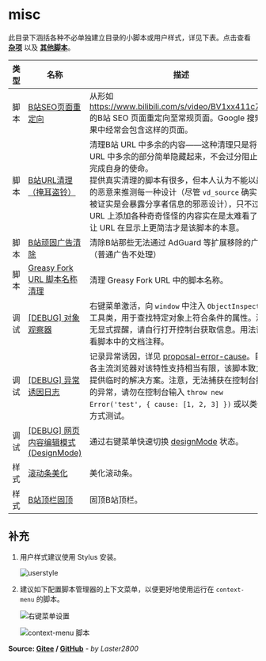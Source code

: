 # misc

此目录下涵括各种不必单独建立目录的小脚本或用户样式，详见下表。点击查看 **[杂项](https://greasyfork.org/zh-CN/scripts?language=all&set=470770)** 以及 **[其他脚本](https://greasyfork.org/zh-CN/scripts?language=all&set=470686)**。

| 类型 | 名称                                                                                 | 描述                                                                                                                                                                                                                                                                                                                                       |
| ---- | ------------------------------------------------------------------------------------ | ------------------------------------------------------------------------------------------------------------------------------------------------------------------------------------------------------------------------------------------------------------------------------------------------------------------------------------------ |
| 脚本 | [B站SEO页面重定向](https://greasyfork.org/zh-CN/scripts/430227)                      | 从形如 <https://www.bilibili.com/s/video/BV1xx411c7mD> 的B站 SEO 页面重定向至常规页面。Google 搜索结果中经常会包含这样的页面。                                                                                                                                                                                                             |
| 脚本 | [B站URL清理（掩耳盗铃）](https://greasyfork.org/zh-CN/scripts/447604)                | 清理B站 URL 中多余的内容——这种清理只是将 URL 中多余的部分简单隐藏起来，不会过分阻止其完成自身的使命。<br>提供真实清理的脚本有很多，但本人认为不能以最坏的恶意来推测每一种设计（尽管 `vd_source` 确实已经被证实是会暴露分享者信息的邪恶设计），只不过在 URL 上添加各种奇奇怪怪的内容实在是太难看了，让 URL 在显示上更简洁才是该脚本的本意。 |
| 脚本 | [B站顽固广告清除](https://greasyfork.org/zh-CN/scripts/456768)                       | 清除B站那些无法通过 AdGuard 等扩展移除的广告（普通广告不处理）                                                                                                                                                                                                                                                                             |
| 脚本 | [Greasy Fork URL 脚本名称清理](https://greasyfork.org/zh-CN/scripts/431940)          | 清理 Greasy Fork URL 中的脚本名称。                                                                                                                                                                                                                                                                                                        |
| 调试 | [[DEBUG] 对象观察器](https://greasyfork.org/zh-CN/scripts/430945)                    | 右键菜单激活，向 `window` 中注入 `ObjectInspector` 工具类，用于查找特定对象上符合条件的属性。激活无显式提醒，请自行打开控制台获取信息。用法请查看脚本中的文档注释。                                                                                                                                                                        |
| 调试 | [[DEBUG] 异常诱因日志](https://greasyfork.org/zh-CN/scripts/432924)                  | 记录异常诱因，详见 [proposal-error-cause](https://github.com/tc39/proposal-error-cause)。目前各主流浏览器对该特性支持相当有限，该脚本致力于提供临时的解决方案。注意，无法捕获在控制台抛出的异常，请勿在控制台输入 `throw new Error('test', { cause: [1, 2, 3] })` 或以类似方式测试。                                                       |
| 调试 | [[DEBUG] 网页内容编辑模式 (DesignMode)](https://greasyfork.org/zh-CN/scripts/430949) | 通过右键菜单快速切换 [designMode](https://developer.mozilla.org/zh-CN/docs/Web/API/Document/designMode) 状态。                                                                                                                                                                                                                             |
| 样式 | [滚动条美化](https://greasyfork.org/zh-CN/scripts/430290)                            | 美化滚动条。                                                                                                                                                                                                                                                                                                                               |
| 样式 | [B站顶栏固顶](https://greasyfork.org/zh-CN/scripts/430292)                           | 固顶B站顶栏。                                                                                                                                                                                                                                                                                                                              |

## 补充

1. 用户样式建议使用 Stylus 安装。

    ![userstyle](https://gitee.com/liangjiancang/userscript/raw/master/misc/screenshot/userstyle-p)

2. 建议如下配置脚本管理器的上下文菜单，以便更好地使用运行在 `context-menu` 的脚本。

    ![右键菜单设置](https://gitee.com/liangjiancang/userscript/raw/master/misc/screenshot/右键菜单设置-p)

    ![context-menu 脚本](https://gitee.com/liangjiancang/userscript/raw/master/misc/screenshot/context-menu%20脚本-p)

**Source: [Gitee](https://gitee.com/liangjiancang/userscript/tree/master/misc) / [GitHub](https://github.com/liangjiancang/userscript/tree/master/misc)** - *by Laster2800*
